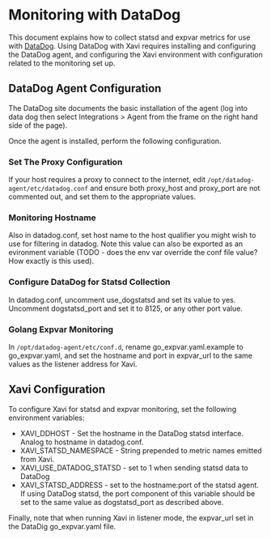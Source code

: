 # Monitoring with DataDog

This document explains how to collect statsd and expvar metrics for use with [DataDog](https://www.datadoghq.com/).
Using DataDog with Xavi requires installing and configuring the DataDog agent, and configuring the Xavi environment
with configuration related to the monitoring set up.

## DataDog Agent Configuration

The DataDog site documents the basic installation of the agent (log into data dog then select Integrations > Agent
from the frame on the right hand side of the page).

Once the agent is installed, perform the following configuration.

### Set The Proxy Configuration

If your host requires a proxy to connect to the internet, edit `/opt/datadog-agent/etc/datadog.conf` and 
ensure both proxy_host and proxy_port are not commented out, and set them to the appropriate values.


### Monitoring Hostname

Also in datadog.conf, set host name to the host qualifier you might wish to use for filtering in datadog. Note this 
value can also be exported as an evironment variable (TODO - does the env var override the conf file value? How
exactly is this used).

### Configure DataDog for Statsd Collection

In datadog.conf, uncomment use_dogstatsd and set its value to yes. Uncomment dogstatsd_port and set it to 8125, or any other port
value.


### Golang Expvar Monitoring

In `/opt/datadog-agent/etc/conf.d`, rename go_expvar.yaml.example to go_expvar.yaml, and set the
hostname and port in expvar_url to the same values as the listener address for Xavi.

## Xavi Configuration

To configure Xavi for statsd and expvar monitoring, set the following environment variables:

* XAVI_DDHOST - Set the hostname in the DataDog statsd interface. Analog to hostname in datadog.conf.
* XAVI_STATSD_NAMESPACE - String prepended to metric names emitted from Xavi.
* XAVI_USE_DATADOG_STATSD - set to 1 when sending statsd data to DataDog
* XAVI_STATSD_ADDRESS - set to the hostname:port of the statsd agent. If using DataDog statsd, the port component
of this variable should be set to the same value as dogstatsd_port as described above.

Finally, note that when running Xavi in listener mode, the expvar_url set in the DataDig go_expvar.yaml file.